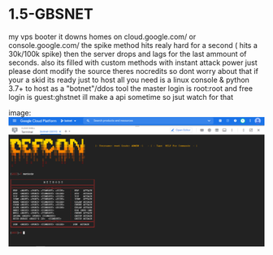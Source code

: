 # 1.5-GBSNET
my vps booter 
it downs homes on cloud.google.com/ or console.google.com/
the spike method hits realy hard for a second ( hits a 30k/100k spike) then the server drops and lags for the last ammount of seconds.
also its filled with custom methods
with instant attack power 
just please dont modify the source theres nocredits so dont worry about that if your a skid 
its ready just to host all you need is a linux console & python 3.7+
to host as a "botnet"/ddos tool the master login is root:root and free login is guest:ghstnet
ill make a api sometime so jsut watch for that

image:
<img src="Capture999.PNG"/>
